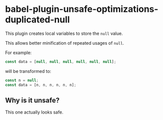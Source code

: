 # babel-plugin-unsafe-optimizations-duplicated-null

This plugin creates local variables to store the `null` value.

This allows better minification of repeated usages of `null`.

For example:

```js
const data = [null, null, null, null, null, null];
```

will be transformed to:

```js
const n = null;
const data = [n, n, n, n, n, n];
```

## Why is it unsafe?

This one actually looks safe.
